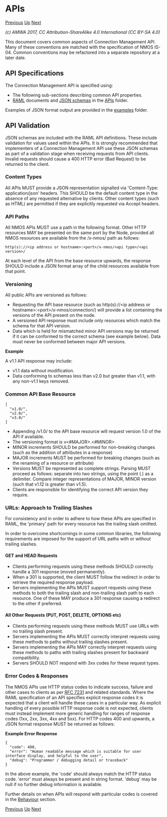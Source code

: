 # APIs
[Previous](1.0._Overview.md) [Up](..) [Next](2.1._APIs_-_Client_Side_Implementation.md)

_(c) AMWA 2017, CC Attribution-ShareAlike 4.0 International (CC BY-SA 4.0)_

This document covers common aspects of Connection Management API. Many of these conventions are matched with the specification of NMOS IS-04. Common conventions may be refactored into a separate repository at a later date.

## API Specifications

The Connection Management API is specified using:
*   The following sub-sections describing common API properties.
*   [RAML](http://raml.org/) documents and [JSON schemas](http://tools.ietf.org/html/draft-zyp-json-schema-04) in the [APIs](../APIs/) folder.

Examples of JSON format output are provided in the [examples](../examples/) folder.

## API Validation

JSON schemas are included with the RAML API definitions. These include validation for values used within the APIs. It is strongly recommended that implementers of a Connection Management API use these JSON schemas as part of a validation stage when receiving requests from API clients. Invalid requests should cause a 400 HTTP error (Bad Request) to be returned to the client.

### Content Types

All APIs MUST provide a JSON representation signalled via 'Content-Type: application/json' headers. This SHOULD be the default content type in the absence of any requested alternative by clients. Other content types (such as HTML) are permitted if they are explicitly requested via Accept headers.

### API Paths

All NMOS APIs MUST use a path in the following format. Other HTTP resources MAY be presented on the same port by the Node, provided all NMOS resources are available from the /x-nmos/ path as follows:

```
http(s)://<ip address or hostname>:<port>/x-nmos/<api type>/<api version>/
```

At each level of the API from the base resource upwards, the response SHOULD include a JSON format array of the child resources available from that point.

### Versioning

All public APIs are versioned as follows:

*   Requesting the API base resource (such as http(s)://&lt;ip address or hostname&gt;:&lt;port&gt;/x-nmos/connection/) will provide a list containing the versions of the API present on the node.
*   A versioned API response must include only resources which match the schema for that API version.
*   Data which is held for mismatched minor API versions may be returned if it can be conformed to the correct schema (see example below). Data must never be conformed between major API versions.

**Example**

A v1.1 API response may include:
*   v1.1 data without modification.
*   Data conforming to schemas less than v2.0 but greater than v1.1, with any non-v1.1 keys removed.

### Common API Base Resource

```
[
  "v1.0/",
  "v2.0/",
  "v3.0/"
]
```

*   Appending /v1.0/ to the API base resource will request version 1.0 of the API if available.
*   The versioning format is v&lt;#MAJOR&gt;.&lt;#MINOR&gt;
*   MINOR increments SHOULD be performed for non-breaking changes (such as the addition of attributes in a response)
*   MAJOR increments MUST be performed for breaking changes (such as the renaming of a resource or attribute)
*   Versions MUST be represented as complete strings. Parsing MUST proceed as follows: separate into two strings, using the point (.) as a delimiter. Compare integer representations of MAJOR, MINOR version (such that v1.12 is greater than v1.5).
*   Clients are responsible for identifying the correct API version they require.

### URLs: Approach to Trailing Slashes

For consistency and in order to adhere to how these APIs are specified in RAML, the 'primary' path for every resource has the trailing slash omitted.

In order to overcome shortcomings in some common libraries, the following requirements are imposed for the support of URL paths with or without trailing slashes.

#### GET and HEAD Requests

* Clients performing requests using these methods SHOULD correctly handle a 301 response (moved permanently).
* When a 301 is supported, the client MUST follow the redirect in order to retrieve the required response payload.
* Servers implementing the APIs MUST support requests using these methods to both the trailing slash and non-trailing slash path to each resource. One of these MAY produce a 301 response causing a redirect to the other if preferred.

#### All Other Requests (PUT, POST, DELETE, OPTIONS etc)

* Clients performing requests using these methods MUST use URLs with no trailing slash present.
* Servers implementing the APIs MUST correctly interpret requests using these methods to paths without trailing slashes present.
* Servers implementing the APIs MAY correctly interpret requests using these methods to paths with trailing slashes present for backward compatibility.
* Servers SHOULD NOT respond with 3xx codes for these request types.

### Error Codes & Responses

The NMOS APIs use HTTP status codes to indicate success, failure and other cases to clients as per [RFC 7231](https://tools.ietf.org/html/rfc7231) and related standards. Where the RAML specification of an API specifies explicit response codes it is expected that a client will handle these cases in a particular way. As explicit handling of every possible HTTP response code is not expected, clients must instead implement more generic handling for ranges of response codes (1xx, 2xx, 3xx, 4xx and 5xx). For HTTP codes 400 and upwards, a JSON format response MUST be returned as follows:

**Example Error Response**
```
{
  "code": 400,
  "error": "Human readable message which is suitable for user interface display, and helpful to the user",
  "debug": "Programmer / debugging detail or traceback"
}
```

In the above example, the 'code' should always match the HTTP status code. 'error' must always be present and in string format. 'debug' may be null if no further debug information is available.

Further details on when APIs will respond with particular codes is covered in the [Behaviour](4.0._Behaviour.md) section.

[Previous](1.0._Overview.md) [Up](..) [Next](2.1._APIs_-_Client_Side_Implementation.md)
